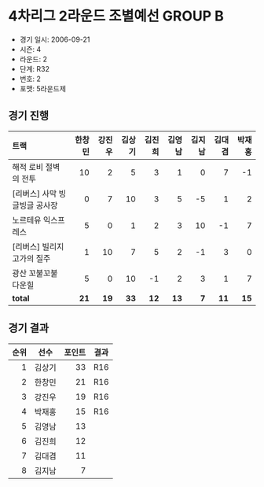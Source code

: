 # 4차리그 2라운드 조별예선 GROUP B

- 경기 일시: 2006-09-21
- 시즌: 4
- 라운드: 2
- 단계: R32
- 번호: 2
- 포맷: 5라운드제





## 경기 진행

| 트랙 | 한창민 | 강진우 | 김상기 | 김진희 | 김영남 | 김지남 | 김대겸 | 박재홍 |
|:---|---:|---:|---:|---:|---:|---:|---:|---:|
| 해적 로비 절벽의 전투 | 10 | 2 | 5 | 3 | 1 | 0 | 7 | -1 |
| [리버스] 사막 빙글빙글 공사장 | 0 | 7 | 10 | 3 | 5 | -5 | 1 | 2 |
| 노르테유 익스프레스 | 5 | 0 | 1 | 2 | 3 | 10 | -1 | 7 |
| [리버스] 빌리지 고가의 질주 | 1 | 10 | 7 | 5 | 2 | -1 | 3 | 0 |
| 광산 꼬불꼬불 다운힐 | 5 | 0 | 10 | -1 | 2 | 3 | 1 | 7 |
| __total__ | __21__ | __19__ | __33__ | __12__ | __13__ | __7__ | __11__ | __15__ |




## 경기 결과

| 순위 | 선수 | 포인트 | 결과 |
|---:|:---:|---:|:---:|
| 1 | 김상기 | 33 | R16 |
| 2 | 한창민 | 21 | R16 |
| 3 | 강진우 | 19 | R16 |
| 4 | 박재홍 | 15 | R16 |
| 5 | 김영남 | 13 |  |
| 6 | 김진희 | 12 |  |
| 7 | 김대겸 | 11 |  |
| 8 | 김지남 | 7 |  |

